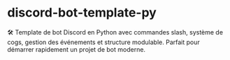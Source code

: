 # discord-bot-template-py
🛠️ Template de bot Discord en Python avec commandes slash, système de cogs, gestion des événements et structure modulable. Parfait pour démarrer rapidement un projet de bot moderne.
